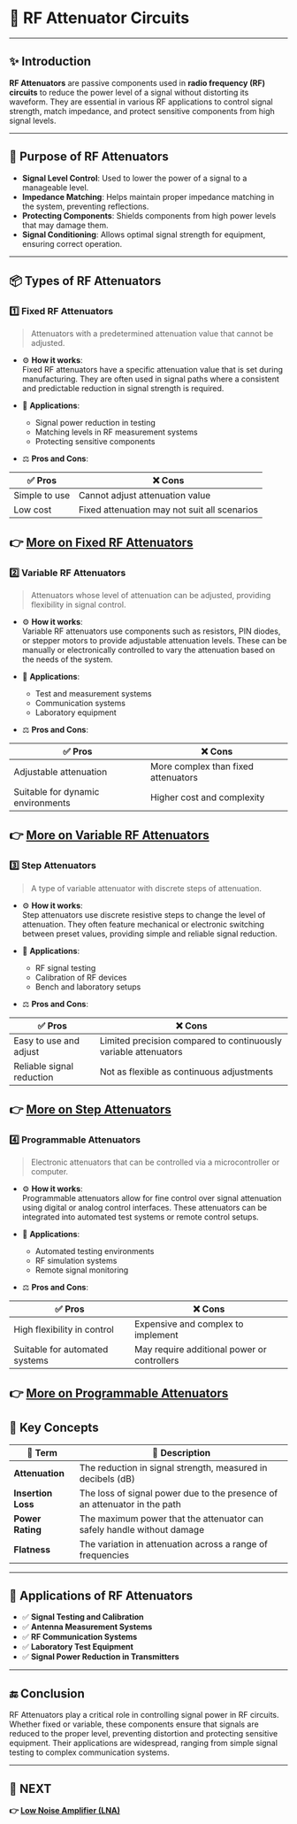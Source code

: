 # 📡 RF Attenuator Circuits

---

## ✨ Introduction

**RF Attenuators** are passive components used in **radio frequency (RF) circuits** to reduce the power level of a signal without distorting its waveform. They are essential in various RF applications to control signal strength, match impedance, and protect sensitive components from high signal levels.

---

## 🔹 Purpose of RF Attenuators

- **Signal Level Control**: Used to lower the power of a signal to a manageable level.
- **Impedance Matching**: Helps maintain proper impedance matching in the system, preventing reflections.
- **Protecting Components**: Shields components from high power levels that may damage them.
- **Signal Conditioning**: Allows optimal signal strength for equipment, ensuring correct operation.

---

## 📦 Types of RF Attenuators

### 1️⃣ **Fixed RF Attenuators**

> Attenuators with a predetermined attenuation value that cannot be adjusted.

- ⚙️ **How it works**:  
  Fixed RF attenuators have a specific attenuation value that is set during manufacturing. They are often used in signal paths where a consistent and predictable reduction in signal strength is required.

- 📡 **Applications**:  
  - Signal power reduction in testing
  - Matching levels in RF measurement systems
  - Protecting sensitive components

- ⚖️ **Pros and Cons**:

| ✅ Pros                     | ❌ Cons                          |
|-----------------------------|----------------------------------|
| Simple to use                | Cannot adjust attenuation value |
| Low cost                     | Fixed attenuation may not suit all scenarios |

**👉 [More on Fixed RF Attenuators](https://www.connectortips.com/faq-what-are-attenuators/)**
---

### 2️⃣ **Variable RF Attenuators**

> Attenuators whose level of attenuation can be adjusted, providing flexibility in signal control.

- ⚙️ **How it works**:  
  Variable RF attenuators use components such as resistors, PIN diodes, or stepper motors to provide adjustable attenuation levels. These can be manually or electronically controlled to vary the attenuation based on the needs of the system.

- 📡 **Applications**:  
  - Test and measurement systems
  - Communication systems
  - Laboratory equipment

- ⚖️ **Pros and Cons**:

| ✅ Pros                     | ❌ Cons                          |
|-----------------------------|----------------------------------|
| Adjustable attenuation       | More complex than fixed attenuators |
| Suitable for dynamic environments | Higher cost and complexity |

**👉 [More on Variable RF Attenuators](https://www.microwaves101.com/encyclopedias/variable-attenuators)**
---

### 3️⃣ **Step Attenuators**

> A type of variable attenuator with discrete steps of attenuation.

- ⚙️ **How it works**:  
  Step attenuators use discrete resistive steps to change the level of attenuation. They often feature mechanical or electronic switching between preset values, providing simple and reliable signal reduction.

- 📡 **Applications**:  
  - RF signal testing
  - Calibration of RF devices
  - Bench and laboratory setups

- ⚖️ **Pros and Cons**:

| ✅ Pros                     | ❌ Cons                          |
|-----------------------------|----------------------------------|
| Easy to use and adjust       | Limited precision compared to continuously variable attenuators |
| Reliable signal reduction    | Not as flexible as continuous adjustments |

**👉 [More on Step Attenuators](https://www.electronics-notes.com/articles/radio/rf-attenuators/what-is-an-rf-attenuator-types.php)**
---

### 4️⃣ **Programmable Attenuators**

> Electronic attenuators that can be controlled via a microcontroller or computer.

- ⚙️ **How it works**:  
  Programmable attenuators allow for fine control over signal attenuation using digital or analog control interfaces. These attenuators can be integrated into automated test systems or remote control setups.

- 📡 **Applications**:  
  - Automated testing environments
  - RF simulation systems
  - Remote signal monitoring

- ⚖️ **Pros and Cons**:

| ✅ Pros                     | ❌ Cons                          |
|-----------------------------|----------------------------------|
| High flexibility in control  | Expensive and complex to implement |
| Suitable for automated systems | May require additional power or controllers |

**👉 [More on Programmable Attenuators](https://www.electronics-notes.com/articles/radio/rf-attenuators/what-is-an-rf-attenuator-types.php)**
---

## 🧠 Key Concepts

| 🔑 Term                  | 📖 Description                                                               |
|--------------------------|------------------------------------------------------------------------------|
| **Attenuation**           | The reduction in signal strength, measured in decibels (dB)                   |
| **Insertion Loss**        | The loss of signal power due to the presence of an attenuator in the path     |
| **Power Rating**          | The maximum power that the attenuator can safely handle without damage       |
| **Flatness**              | The variation in attenuation across a range of frequencies                   |

---

## 📌 Applications of RF Attenuators

- ✅ **Signal Testing and Calibration**  
- ✅ **Antenna Measurement Systems**  
- ✅ **RF Communication Systems**  
- ✅ **Laboratory Test Equipment**  
- ✅ **Signal Power Reduction in Transmitters**

---

## 🔚 Conclusion

RF Attenuators play a critical role in controlling signal power in RF circuits. Whether fixed or variable, these components ensure that signals are reduced to the proper level, preventing distortion and protecting sensitive equipment. Their applications are widespread, ranging from simple signal testing to complex communication systems.

---

## 🔹 NEXT  
**👉 [Low Noise Amplifier (LNA)](../LNA)**
